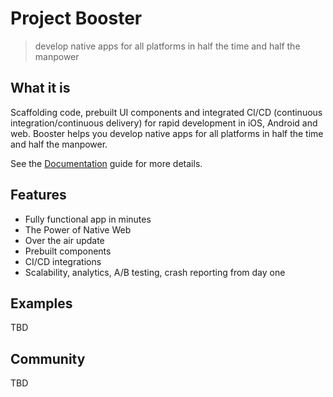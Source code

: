# Project Booster

> develop native apps for all platforms in half the time and half the manpower

## What it is

Scaffolding code, prebuilt UI components and integrated Cl/CD (continuous integration/continuous delivery) for rapid development in iOS, Android and web. Booster helps you develop native apps for all platforms in half the time and half the manpower.

See the [Documentation](https://tappollo.github.io/booster/) guide for more details.

## Features

- Fully functional app in minutes
- The Power of Native Web
- Over the air update
- Prebuilt components
- CI/CD integrations
- Scalability, analytics, A/B testing, crash reporting from day one

## Examples

TBD

## Community

TBD
